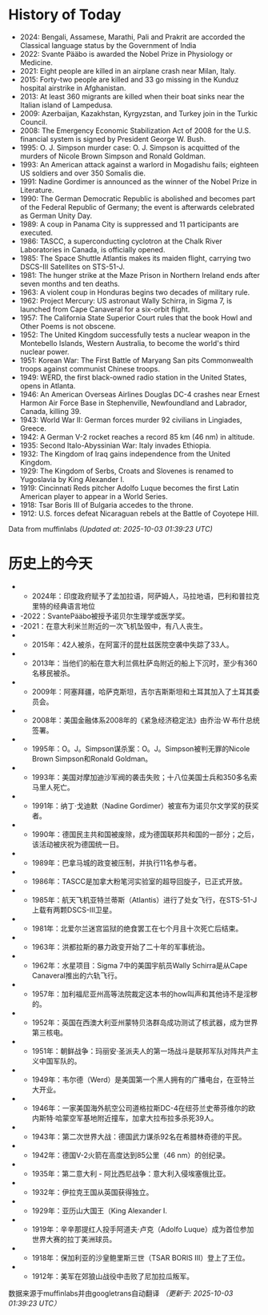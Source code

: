 # History of Today 

- 2024: Bengali, Assamese, Marathi, Pali and Prakrit are accorded the Classical language status by the Government of India
- 2022: Svante Pääbo is awarded the Nobel Prize in Physiology or Medicine.
- 2021: Eight people are killed in an airplane crash near Milan, Italy.
- 2015: Forty-two people are killed and 33 go missing in the Kunduz hospital airstrike in Afghanistan.
- 2013: At least 360 migrants are killed when their boat sinks near the Italian island of Lampedusa.
- 2009: Azerbaijan, Kazakhstan, Kyrgyzstan, and Turkey join in the Turkic Council.
- 2008: The Emergency Economic Stabilization Act of 2008 for the U.S. financial system is signed by President George W. Bush.
- 1995: O. J. Simpson murder case: O. J. Simpson is acquitted of the murders of Nicole Brown Simpson and Ronald Goldman.
- 1993: An American attack against a warlord in Mogadishu fails; eighteen US soldiers and over 350 Somalis die.
- 1991: Nadine Gordimer is announced as the winner of the Nobel Prize in Literature.
- 1990: The German Democratic Republic is abolished and becomes part of the Federal Republic of Germany; the event is afterwards celebrated as German Unity Day.
- 1989: A coup in Panama City is suppressed and 11 participants are executed.
- 1986: TASCC, a superconducting cyclotron at the Chalk River Laboratories in Canada, is officially opened.
- 1985: The Space Shuttle Atlantis makes its maiden flight, carrying two DSCS-III Satellites on STS-51-J.
- 1981: The hunger strike at the Maze Prison in Northern Ireland ends after seven months and ten deaths.
- 1963: A violent coup in Honduras begins two decades of military rule.
- 1962: Project Mercury: US astronaut Wally Schirra, in Sigma 7, is launched from Cape Canaveral for a six-orbit flight.
- 1957: The California State Superior Court rules that the book Howl and Other Poems is not obscene.
- 1952: The United Kingdom successfully tests a nuclear weapon in the Montebello Islands, Western Australia, to become the world's third nuclear power.
- 1951: Korean War: The First Battle of Maryang San pits Commonwealth troops against communist Chinese troops.
- 1949: WERD, the first black-owned radio station in the United States, opens in Atlanta.
- 1946: An American Overseas Airlines Douglas DC-4 crashes near Ernest Harmon Air Force Base in Stephenville, Newfoundland and Labrador, Canada, killing 39.
- 1943: World War II: German forces murder 92 civilians in Lingiades, Greece.
- 1942: A German V-2 rocket reaches a record 85 km (46 nm) in altitude.
- 1935: Second Italo-Abyssinian War: Italy invades Ethiopia.
- 1932: The Kingdom of Iraq gains independence from the United Kingdom.
- 1929: The Kingdom of Serbs, Croats and Slovenes is renamed to Yugoslavia by King Alexander I.
- 1919: Cincinnati Reds pitcher Adolfo Luque becomes the first Latin American player to appear in a World Series.
- 1918: Tsar Boris III of Bulgaria accedes to the throne.
- 1912: U.S. forces defeat Nicaraguan rebels at the Battle of Coyotepe Hill.

Data from muffinlabs
*(Updated at: 2025-10-03 01:39:23 UTC)*

# 历史上的今天 

- -  2024年：印度政府赋予了孟加拉语，阿萨姆人，马拉地语，巴利和普拉克里特的经典语言地位
- -2022：SvantePääbo被授予诺贝尔生理学或医学奖。
- -2021：在意大利米兰附近的一次飞机坠毁中，有八人丧生。
- -  2015年：42人被杀，在阿富汗的昆杜兹医院空袭中失踪了33人。
- -  2013年：当他们的船在意大利兰佩杜萨岛附近的船上下沉时，至少有360名移民被杀。
- -  2009年：阿塞拜疆，哈萨克斯坦，吉尔吉斯斯坦和土耳其加入了土耳其委员会。
- -  2008年：美国金融体系2008年的《紧急经济稳定法》由乔治·W·布什总统签署。
- -  1995年：O。J。Simpson谋杀案：O。J。Simpson被判无罪的Nicole Brown Simpson和Ronald Goldman。
- -  1993年：美国对摩加迪沙军阀的袭击失败；十八位美国士兵和350多名索马里人死亡。
- -  1991年：纳丁·戈迪默（Nadine Gordimer）被宣布为诺贝尔文学奖的获奖者。
- -  1990年：德国民主共和国被废除，成为德国联邦共和国的一部分；之后，该活动被庆祝为德国统一日。
- -  1989年：巴拿马城的政变被压制，并执行11名参与者。
- -  1986年：TASCC是加拿大粉笔河实验室的超导回旋子，已正式开放。
- -  1985年：航天飞机亚特兰蒂斯（Atlantis）进行了处女飞行，在STS-51-J上载有两颗DSCS-III卫星。
- -  1981年：北爱尔兰迷宫监狱的绝食罢工在七个月且十次死亡后结束。
- -  1963年：洪都拉斯的暴力政变开始了二十年的军事统治。
- -  1962年：水星项目：Sigma 7中的美国宇航员Wally Schirra是从Cape Canaveral推出的六轨飞行。
- -  1957年：加利福尼亚州高等法院裁定这本书的how叫声和其他诗不是淫秽的。
- -  1952年：英国在西澳大利亚州蒙特贝洛群岛成功测试了核武器，成为世界第三核电。
- -  1951年：朝鲜战争：玛丽安·圣派夫人的第一场战斗是联邦军队对阵共产主义中国军队的。
- -  1949年：韦尔德（Werd）是美国第一个黑人拥有的广播电台，在亚特兰大开业。
- -  1946年：一家美国海外航空公司道格拉斯DC-4在纽芬兰史蒂芬维尔的欧内斯特·哈蒙空军基地附近撞车，加拿大拉布拉多杀死39人。
- -  1943年：第二次世界大战：德国武力谋杀92名在希腊林奇德的平民。
- -  1942年：德国V-2火箭在高度达到85公里（46 nm）的创纪录。
- -  1935年：第二意大利 - 阿比西尼战争：意大利入侵埃塞俄比亚。
- -  1932年：伊拉克王国从英国获得独立。
- -  1929年：亚历山大国王（King Alexander I.
- -  1919年：辛辛那提红人投手阿道夫·卢克（Adolfo Luque）成为首位参加世界大赛的拉丁美洲球员。
- -  1918年：保加利亚的沙皇鲍里斯三世（TSAR BORIS III）登上了王位。
- -  1912年：美军在郊狼山战役中击败了尼加拉瓜叛军。

数据来源于muffinlabs并由googletrans自动翻译
*（更新于: 2025-10-03 01:39:23 UTC）*